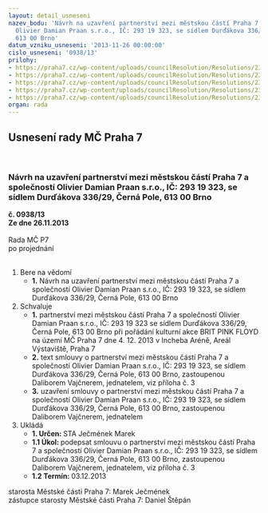 ```yaml
---
layout: detail_usneseni
nazev_bodu: 'Návrh na uzavření partnerství mezi městskou částí Praha 7 a společností
  Olivier Damian Praan s.r.o., IČ: 293 19 323, se sídlem Durďákova 336/29, Černá Pole,
  613 00 Brno'
datum_vzniku_usneseni: '2013-11-26 00:00:00'
cislo_usneseni: '0938/13'
prilohy:
- https://praha7.cz/wp-content/uploads/councilResolution/Resolutions/23443/61-13-oliver_damian_praan_s__r__o_pink_floyd.pdf
- https://praha7.cz/wp-content/uploads/councilResolution/Resolutions/23443/61-13-usneseni_zmc_073_k_materialu.doc
- https://praha7.cz/wp-content/uploads/councilResolution/Resolutions/23443/61-13-s61_olivie_damina_praan_s_r_o.doc
- https://praha7.cz/wp-content/uploads/councilResolution/Resolutions/23443/61-13-or_olivier_damina_praan_s_r_o.pdf
- https://praha7.cz/wp-content/uploads/councilResolution/Resolutions/23443/61-13-dph_olivier_damina_praan_s_r_o.pdf
organ: rada
---
```

<div id="ucUsn_pList" class="usn">
	<span><h2>Usnesení rady MČ Praha 7 </h2>
<br></span><div class="standBody">
<span><h3>Návrh na uzavření partnerství mezi městskou částí Praha 7 a společností Olivier Damian Praan s.r.o., IČ: 293 19 323, se sídlem Durďákova 336/29, Černá Pole, 613 00 Brno</h3></span><div class="center">
		<strong>č. 0938/13</strong><br>
	</div>
<div class="center">
		<strong>Ze dne 26.11.2013</strong><br><br>
	</div>Rada MČ P7<br> po projednání<br><br><ol>
<li>Bere na vědomí<ul><li>
<strong>1.</strong> Návrh na uzavření partnerství mezi městskou částí Praha 7 a společností Olivier Damian Praan s.r.o., IČ: 293 19 323, se sídlem Durďákova 336/29, Černá Pole, 613 00 Brno </li></ul>
</li>
<li>Schvaluje<ul>
<li>
<strong>1.</strong> partnerství mezi městskou částí Praha 7 a společností Olivier Damian Praan s.r.o., IČ: 293 19 323 se sídlem Durďákova 336/29, Černá Pole, 613 00 Brno při pořádání kulturní akce BRIT PINK FLOYD na území MČ Praha 7 dne 4. 12. 2013 v Incheba Aréně, Areál Výstaviště, Praha 7</li>
<li>
<strong>2.</strong> text smlouvy o partnerství mezi městskou částí Praha 7 a společností Olivier Damian Praan s.r.o., IČ: 293 19 323, se sídlem Durďákova 336/29, Černá Pole, 613 00 Brno, zastoupenou Daliborem Vajčnerem, jednatelem, viz příloha č. 3</li>
<li>
<strong>3.</strong> uzavření smlouvy o partnerství mezi městskou částí Praha 7 a společností Olivier Damian Praan s.r.o., IČ: 293 19 323, se sídlem Durďákova 336/29, Černá Pole, 613 00 Brno, zastoupenou Daliborem Vajčnerem, jednatelem       </li>
</ul>
</li>
<li>Ukládá<ul>
<li>
<strong>1. Určen: </strong>STA Ječmének Marek</li>
<li>
<strong>1.1 Úkol: </strong>podepsat smlouvu o partnerství mezi městskou částí Praha 7 a společností Olivier Damian Praan s.r.o., IČ: 293 19 323, se sídlem Durďákova 336/29, Černá Pole, 613 00 Brno, zastoupenou Daliborem Vajčnerem, jednatelem, viz příloha č. 3</li>
<li>
<strong>1.2 Termín: </strong>03.12.2013</li>
</ul>
</li>
</ol>starosta Městské části Praha 7: Marek Ječmének<br>zástupce starosty Městské části Praha 7: Daniel Štěpán 
</div>
</div>
